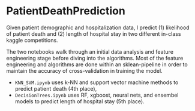 # PatientDeathPrediction
Given patient demographic and hospitalization data, I predict (1) likelihood of patient death and (2) length of hospital stay in two different in-class kaggle competitions.

The two notebooks walk through an initial data analysis and feature engineering stage before diving into the algorithms. Most of the feature engineering and algorithms are done within an sklean-pipeline in order to maintain the accuracy of cross-validation in training the model.

* `KNN_SVM.ipynb` uses k-NN and support vector machine methods to predict patient death (4th place),
* `DecisionTrees.ipynb` uses RF, xgboost, neural nets, and ensembel models to predict length of hospital stay (5th place). 
